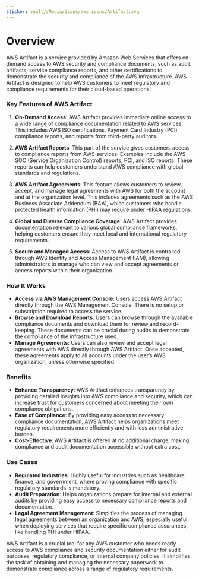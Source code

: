 ```yaml
---
sticker: vault//Media/icons/aws-icons/Artifact.svg
---
```

# Overview

AWS Artifact is a service provided by Amazon Web Services that offers on-demand access to AWS security and compliance documents, such as audit artifacts, service compliance reports, and other certifications to demonstrate the security and compliance of the AWS infrastructure. AWS Artifact is designed to help AWS customers to meet regulatory and compliance requirements for their cloud-based operations.

### Key Features of AWS Artifact

1. **On-Demand Access**: AWS Artifact provides immediate online access to a wide range of compliance documentation related to AWS services. This includes AWS ISO certifications, Payment Card Industry (PCI) compliance reports, and reports from third-party auditors.
    
2. **AWS Artifact Reports**: This part of the service gives customers access to compliance reports from AWS services. Examples include the AWS SOC (Service Organization Control) reports, PCI, and ISO reports. These reports can help customers understand AWS compliance with global standards and regulations.
    
3. **AWS Artifact Agreements**: This feature allows customers to review, accept, and manage legal agreements with AWS for both the account and at the organization level. This includes agreements such as the AWS Business Associate Addendum (BAA), which customers who handle protected health information (PHI) may require under HIPAA regulations.
    
4. **Global and Diverse Compliance Coverage**: AWS Artifact provides documentation relevant to various global compliance frameworks, helping customers ensure they meet local and international regulatory requirements.
    
5. **Secure and Managed Access**: Access to AWS Artifact is controlled through AWS Identity and Access Management (IAM), allowing administrators to manage who can view and accept agreements or access reports within their organization.
    

### How It Works

- **Access via AWS Management Console**: Users access AWS Artifact directly through the AWS Management Console. There is no setup or subscription required to access the service.
- **Browse and Download Reports**: Users can browse through the available compliance documents and download them for review and record-keeping. These documents can be crucial during audits to demonstrate the compliance of the infrastructure used.
- **Manage Agreements**: Users can also review and accept legal agreements with AWS directly through AWS Artifact. Once accepted, these agreements apply to all accounts under the user’s AWS organization, unless otherwise specified.

### Benefits

- **Enhance Transparency**: AWS Artifact enhances transparency by providing detailed insights into AWS compliance and security, which can increase trust for customers concerned about meeting their own compliance obligations.
- **Ease of Compliance**: By providing easy access to necessary compliance documentation, AWS Artifact helps organizations meet regulatory requirements more efficiently and with less administrative burden.
- **Cost-Effective**: AWS Artifact is offered at no additional charge, making compliance and audit documentation accessible without extra cost.

### Use Cases

- **Regulated Industries**: Highly useful for industries such as healthcare, finance, and government, where proving compliance with specific regulatory standards is mandatory.
- **Audit Preparation**: Helps organizations prepare for internal and external audits by providing easy access to necessary compliance reports and documentation.
- **Legal Agreement Management**: Simplifies the process of managing legal agreements between an organization and AWS, especially useful when deploying services that require specific compliance assurances, like handling PHI under HIPAA.

AWS Artifact is a crucial tool for any AWS customer who needs ready access to AWS compliance and security documentation either for audit purposes, regulatory compliance, or internal company policies. It simplifies the task of obtaining and managing the necessary paperwork to demonstrate compliance across a range of regulatory requirements.